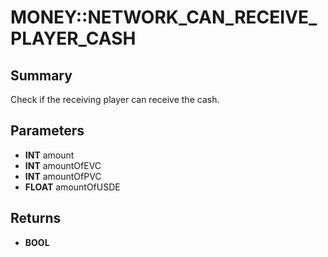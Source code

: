 # MONEY::NETWORK_CAN_RECEIVE_PLAYER_CASH

## Summary
Check if the receiving player can receive the cash.

## Parameters
* **INT** amount
* **INT** amountOfEVC
* **INT** amountOfPVC
* **FLOAT** amountOfUSDE

## Returns
* **BOOL**